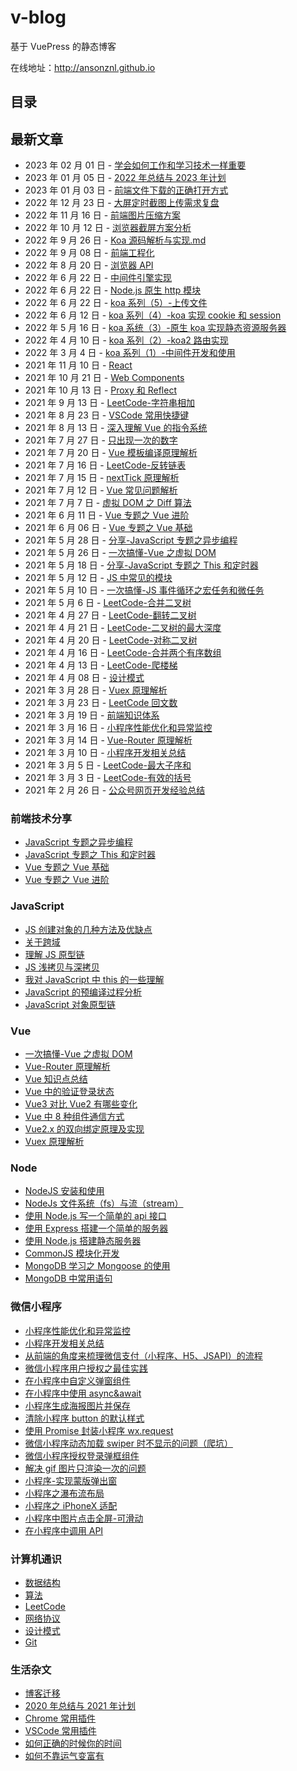 # v-blog

基于 VuePress 的静态博客

在线地址：http://ansonznl.github.io

## 目录

## 最新文章

-   2023 年 02 月 01 日 - [学会如何工作和学习技术一样重要](/articles/life-essay/学会如何工作和学习技术一样重要)
-   2023 年 01 月 05 日 - [2022 年总结与 2023 年计划](/articles/life-essay/2022年总结与2023年计划)
-   2023 年 01 月 03 日 - [前端文件下载的正确打开方式](/articles/JavaScript/前端文件下载的正确打开方式)
-   2022 年 12 月 23 日 - [大屏定时截图上传需求复盘](/articles/Share/大屏定时截图上传需求复盘.md)
-   2022 年 11 月 16 日 - [前端图片压缩方案](/articles/Browser/前端图片压缩方案.md)
-   2022 年 10 月 12 日 - [浏览器截屏方案分析](/articles/Browser/浏览器截屏方案分析.md)
-   2022 年 9 月 26 日 - [Koa 源码解析与实现.md](/articles/Node/Koa源码解析与实现.md)
-   2022 年 9 月 08 日 - [前端工程化](/articles/Engineering/)
-   2022 年 8 月 20 日 - [浏览器 API](/articles/Browser)
-   2022 年 6 月 22 日 - [中间件引擎实现](/articles/Node/中间件引擎实现.md)
-   2022 年 6 月 22 日 - [Node.js 原生 http 模块](/articles/Node/Node.js原生http模块.md)
-   2022 年 6 月 22 日 - [koa 系列（5）-上传文件](/articles/Node/koa系列（5）-上传文件.md)
-   2022 年 6 月 12 日 - [koa 系列（4）-koa 实现 cookie 和 session](/articles/Node/koa系列（4）-koa实现cookie和session)
-   2022 年 5 月 16 日 - [koa 系统（3）-原生 koa 实现静态资源服务器](/articles/Node/koa系统（3）-原生koa实现静态资源服务器)
-   2022 年 4 月 10 日 - [koa 系列（2）-koa2 路由实现](/articles/Node/koa系列（2）-koa2路由实现)
-   2022 年 3 月 4 日 - [koa 系列（1）-中间件开发和使用](/articles/Node/koa系列（1）-中间件开发和使用)
-   2021 年 11 月 10 日 - [React](/articles/React)
-   2021 年 10 月 21 日 - [Web Components](/articles/HTML)
-   2021 年 10 月 13 日 - [Proxy 和 Reflect](/articles/JavaScript/Proxy和Reflect)
-   2021 年 9 月 13 日 - [LeetCode-字符串相加](/life-essay/字符串相加.md)
-   2021 年 8 月 23 日 - [VSCode 常用快捷键](/docs/life-essay/VSCode常用快捷键.md)
-   2021 年 8 月 13 日 - [深入理解 Vue 的指令系统](/docs/articles/vue/深入理解Vue的指令系统.md)
-   2021 年 7 月 27 日 - [只出现一次的数字](/docs/computer-base/LeetCode/只出现一次的数字.md)
-   2021 年 7 月 20 日 - [Vue 模板编译原理解析](/docs/articles/Vue/Vue模板编译原理解析.md)
-   2021 年 7 月 16 日 - [LeetCode-反转链表](/docs/computer-base/LeetCode/反转链表.md)
-   2021 年 7 月 15 日 - [nextTick 原理解析](/docs/articles/Vue/nextTick原理解析.md)
-   2021 年 7 月 12 日 - [Vue 常见问题解析](/docs/articles/Vue/Vue常见问题解析.md)
-   2021 年 7 月 7 日 - [虚拟 DOM 之 Diff 算法](/docs/articles/Vue/虚拟DOM之Diff算法.md)
-   2021 年 6 月 11 日 - [Vue 专题之 Vue 进阶](/docs/articles/Share/Vue专题之Vue进阶.md)
-   2021 年 6 月 06 日 - [Vue 专题之 Vue 基础](/docs/articles/Share/Vue专题之Vue基础.md)
-   2021 年 5 月 28 日 - [分享-JavaScript 专题之异步编程](/docs/articles/Share/JavaScript专题之异步编程.md)
-   2021 年 5 月 26 日 - [一次搞懂-Vue 之虚拟 DOM](/docs/articles/Vue/一次搞懂-Vue之虚拟DOM.md)
-   2021 年 5 月 18 日 - [分享-JavaScript 专题之 This 和定时器](/docs/articles/Share/JavaScript专题之This和定时器.md)
-   2021 年 5 月 12 日 - [JS 中常见的模块](/docs/articles/JavaScript/JS中常见的模块.md)
-   2021 年 5 月 10 日 - [一次搞懂-JS 事件循环之宏任务和微任务](/docs/articles/JavaScript/一次搞懂-JS事件循环之宏任务和微任务.md)
-   2021 年 5 月 6 日 - [LeetCode-合并二叉树](/docs/computer-base/LeetCode/合并二叉树.md)
-   2021 年 4 月 27 日 - [LeetCode-翻转二叉树](/docs/computer-base/LeetCode/翻转二叉树.md)
-   2021 年 4 月 21 日 - [LeetCode-二叉树的最大深度](/docs/computer-base/LeetCode/二叉树的最大深度.md)
-   2021 年 4 月 20 日 - [LeetCode-对称二叉树](/docs/computer-base/LeetCode/对称二叉树.md)
-   2021 年 4 月 16 日 - [LeetCode-合并两个有序数组](/docs/computer-base/LeetCode/合并两个有序数组.md)
-   2021 年 4 月 13 日 - [LeetCode-爬楼梯](/docs/computer-base/LeetCode/爬楼梯.md)
-   2021 年 4 月 08 日 - [设计模式](/computer-base/设计模式.md)
-   2021 年 3 月 28 日 - [Vuex 原理解析](/docs/articles/Vue/Vuex原理解析.md)
-   2021 年 3 月 23 日 - [LeetCode 回文数](/computer-base/LeetCode/回文数.md)
-   2021 年 3 月 19 日 - [前端知识体系](/docs/articles/KnowledgeSystem/.md)
-   2021 年 3 月 16 日 - [小程序性能优化和异常监控](/docs/articles/WeApp/小程序性能优化和异常监控.md)
-   2021 年 3 月 14 日 - [Vue-Router 原理解析](/docs/articles/Vue/Vue-Router原理解析.md)
-   2021 年 3 月 10 日 - [小程序开发相关总结](/docs/articles/WeApp/小程序开发相关总结.md)
-   2021 年 3 月 5 日 - [LeetCode-最大子序和](/docs/computer-base/LeetCode/最大子序和.md)
-   2021 年 3 月 3 日 - [LeetCode-有效的括号](/docs/computer-base/LeetCode/有效的括号.md)
-   2021 年 2 月 26 日 - [公众号网页开发经验总结](/docs/articles/WeApp/公众号网页开发经验总结.md)

### 前端技术分享

-   [JavaScript 专题之异步编程](/docs/articles/Share/JavaScript专题之异步编程.md)
-   [JavaScript 专题之 This 和定时器](/docs/articles/Share/JavaScript专题之This和定时器.md)
-   [Vue 专题之 Vue 基础](/docs/articles/Share/ue专题之Vue基础.md)
-   [Vue 专题之 Vue 进阶](/docs/articles/Share/Vue专题之Vue进阶.md)

### JavaScript

-   [JS 创建对象的几种方法及优缺点](/docs/articles/JavaScript/创建对象的几种方法及优缺点.md)
-   [关于跨域](/docs/articles/JavaScript/关于跨域.md)
-   [理解 JS 原型链](/docs/articles/JavaScript/理解JS原型链.md)
-   [JS 浅拷贝与深拷贝](/docs/articles/JavaScript/JS浅拷贝与深拷贝.md)
-   [我对 JavaScript 中 this 的一些理解](/docs/articles/JavaScript/我对JavaScript中this的一些理解.md)
-   [JavaScript 的预编译过程分析](/docs/articles/JavaScript/JavaScript的预编译过程分析.md)
-   [JavaScript 对象原型链](/docs/articles/JavaScript/JavaScript对象原型链.md)

### Vue

-   [一次搞懂-Vue 之虚拟 DOM](/docs/articles/JavaScript/一次搞懂-Vue之虚拟DOM.md)
-   [Vue-Router 原理解析](/docs/articles/Vue/Vue-Router原理解析.md)
-   [Vue 知识点总结](/docs/articles/Vue/Vue知识点总结.md)
-   [Vue 中的验证登录状态](/docs/articles/Vue/Vue中的验证登录状态.md)
-   [Vue3 对比 Vue2 有哪些变化](/docs/articles/Vue/Vue3对比Vue2有哪些变化.md)
-   [Vue 中 8 种组件通信方式](/docs/articles/Vue/Vue中8种组件通信方式.md)
-   [Vue2.x 的双向绑定原理及实现](/docs/articles/Vue/Vue2.x的双向绑定原理及实现.md)
-   [Vuex 原理解析](/docs/articles/Vue/Vuex原理解析.md)

### Node

-   [NodeJS 安装和使用](/docs/articles/Node/NodeJS安装和使用.md)
-   [NodeJs 文件系统（fs）与流（stream）](/docs/articles/Node/NodeJs文件系统（fs）与流（stream）.md)
-   [使用 Node.js 写一个简单的 api 接口](/docs/articles/Node/使用Node.js写一个简单的api接口.md)
-   [使用 Express 搭建一个简单的服务器](/docs/articles/Node/使用Express搭建一个简单的服务器.md)
-   [使用 Node.js 搭建静态服务器](/docs/articles/Node/使用Node.js搭建静态服务器.md)
-   [CommonJS 模块化开发](/docs/articles/Node/CommonJS模块化开发.md)
-   [MongoDB 学习之 Mongoose 的使用](/docs/articles/Node/MongoDB学习之Mongoose的使用.md)
-   [MongoDB 中常用语句](/docs/articles/Node/MongoDB中常用语句.md)

### 微信小程序

-   [小程序性能优化和异常监控](/docs/articles/WeApp/小程序性能优化和异常监控.md)
-   [小程序开发相关总结](/docs/articles/WeApp/小程序开发相关总结.md)
-   [从前端的角度来梳理微信支付（小程序、H5、JSAPI）的流程](/docs/articles/WeApp/从前端的角度来梳理微信支付（小程序、H5、JSAPI）的流程.md)
-   [微信小程序用户授权之最佳实践](/docs/articles/WeApp/微信小程序用户授权之最佳实践.md)
-   [在小程序中自定义弹窗组件](/docs/articles/WeApp/在小程序中自定义弹窗组件.md)
-   [在小程序中使用 async&await](/docs/articles/WeApp/在小程序中使用async&await.md)
-   [小程序生成海报图片并保存](/docs/articles/WeApp/小程序生成海报图片并保存.md)
-   [清除小程序 button 的默认样式](/docs/articles/WeApp/清除小程序button的默认样式.md)
-   [使用 Promise 封装小程序 wx.request](/docs/articles/WeApp/使用Promise封装小程序wx.request.md)
-   [微信小程序动态加载 swiper 时不显示的问题（爬坑）](/docs/articles/WeApp/微信小程序动态加载swiper时不显示的问题（爬坑）.md)
-   [微信小程序授权登录弹框组件](/docs/articles/WeApp/微信小程序授权登录弹框组件.md)
-   [解决 gif 图片只渲染一次的问题](/docs/articles/WeApp/解决gif图片只渲染一次的问题.md)
-   [小程序-实现蒙版弹出窗](/docs/articles/WeApp/小程序-实现蒙版弹出窗.md)
-   [小程序之瀑布流布局](/docs/articles/WeApp/小程序之瀑布流布局.md)
-   [小程序之 iPhoneX 适配](/docs/articles/WeApp/小程序之iPhoneX适配.md)
-   [小程序中图片点击全屏-可滑动](/docs/articles/WeApp/小程序中图片点击全屏-可滑动.md)
-   [在小程序中调用 API](/docs/articles/WeApp/在小程序中调用API.md)

### 计算机通识

-   [数据结构](/docs/computer-base/数据结构.md)
-   [算法](/docs/computer-base/算法.md)
-   [LeetCode](/docs/computer-base/LeetCode/两数之和.md)
-   [网络协议](/docs/computer-base/网络协议.md)
-   [设计模式](/docs/computer-base/设计模式.md)
-   [Git](/docs/computer-base/Git.md)

### 生活杂文

-   [博客迁移](/docs/life-essay/把博客从Hexo迁移至VuePress.md)
-   [2020 年总结与 2021 年计划](/docs/life-essay/2020年总结与2021年计划.md)
-   [Chrome 常用插件](/docs/life-essay/Chrome常用插件.md)
-   [VSCode 常用插件](/docs/life-essay/VSCode常用插件.md)
-   [如何正确的时候你的时间](https://github.com/KieSun/Dream/issues/4)
-   [如何不靠运气变富有](https://github.com/AnsonZnl/how-to-get-rich-without-getting-lucky)
